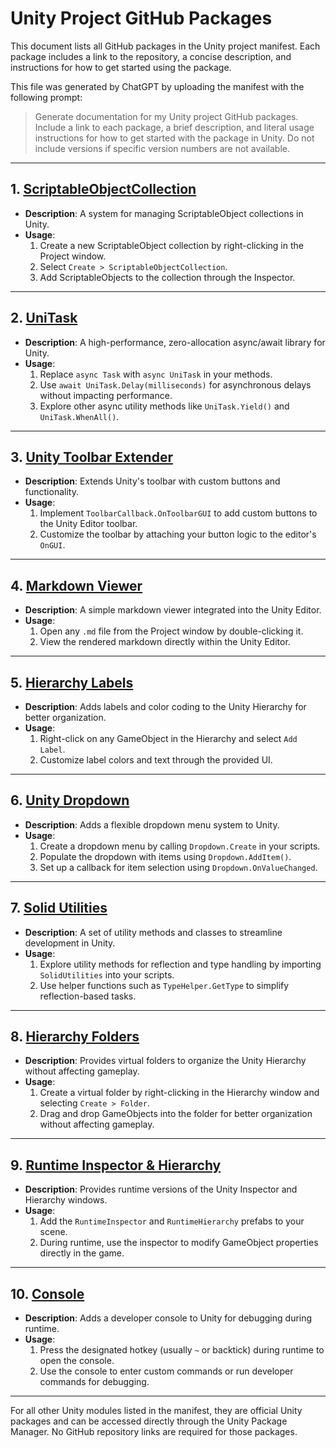 # Unity Project GitHub Packages

This document lists all GitHub packages in the Unity project manifest. Each package includes a link to the repository, a concise description, and instructions for how to get started using the package.

This file was generated by ChatGPT by uploading the manifest with the following prompt:

> Generate documentation for my Unity project GitHub packages. Include a link to each package, a brief description, and literal usage instructions for how to get started with the package in Unity. Do not include versions if specific version numbers are not available.

---

## 1. [ScriptableObjectCollection](https://github.com/BrunoMikoski/ScriptableObjectCollection)
- **Description**: A system for managing ScriptableObject collections in Unity.
- **Usage**: 
  1. Create a new ScriptableObject collection by right-clicking in the Project window.
  2. Select `Create > ScriptableObjectCollection`.
  3. Add ScriptableObjects to the collection through the Inspector.

---

## 2. [UniTask](https://github.com/Cysharp/UniTask.git)
- **Description**: A high-performance, zero-allocation async/await library for Unity.
- **Usage**: 
  1. Replace `async Task` with `async UniTask` in your methods.
  2. Use `await UniTask.Delay(milliseconds)` for asynchronous delays without impacting performance.
  3. Explore other async utility methods like `UniTask.Yield()` and `UniTask.WhenAll()`.

---

## 3. [Unity Toolbar Extender](https://github.com/marijnz/unity-toolbar-extender.git)
- **Description**: Extends Unity's toolbar with custom buttons and functionality.
- **Usage**: 
  1. Implement `ToolbarCallback.OnToolbarGUI` to add custom buttons to the Unity Editor toolbar.
  2. Customize the toolbar by attaching your button logic to the editor's `OnGUI`.

---

## 4. [Markdown Viewer](https://github.com/gwaredd/UnityMarkdownViewer.git)
- **Description**: A simple markdown viewer integrated into the Unity Editor.
- **Usage**: 
  1. Open any `.md` file from the Project window by double-clicking it.
  2. View the rendered markdown directly within the Unity Editor.

---

## 5. [Hierarchy Labels](https://github.com/shniqq/hierarchy-labels.git)
- **Description**: Adds labels and color coding to the Unity Hierarchy for better organization.
- **Usage**: 
  1. Right-click on any GameObject in the Hierarchy and select `Add Label`.
  2. Customize label colors and text through the provided UI.

---

## 6. [Unity Dropdown](https://github.com/SolidAlloy/UnityDropdown.git)
- **Description**: Adds a flexible dropdown menu system to Unity.
- **Usage**: 
  1. Create a dropdown menu by calling `Dropdown.Create` in your scripts.
  2. Populate the dropdown with items using `Dropdown.AddItem()`.
  3. Set up a callback for item selection using `Dropdown.OnValueChanged`.

---

## 7. [Solid Utilities](https://github.com/finikigames/SolidUtilities.git)
- **Description**: A set of utility methods and classes to streamline development in Unity.
- **Usage**: 
  1. Explore utility methods for reflection and type handling by importing `SolidUtilities` into your scripts.
  2. Use helper functions such as `TypeHelper.GetType` to simplify reflection-based tasks.

---

## 8. [Hierarchy Folders](https://github.com/xsduan/unity-hierarchy-folders.git)
- **Description**: Provides virtual folders to organize the Unity Hierarchy without affecting gameplay.
- **Usage**: 
  1. Create a virtual folder by right-clicking in the Hierarchy window and selecting `Create > Folder`.
  2. Drag and drop GameObjects into the folder for better organization without affecting gameplay.

---

## 9. [Runtime Inspector & Hierarchy](https://github.com/yasirkula/UnityRuntimeInspector.git)
- **Description**: Provides runtime versions of the Unity Inspector and Hierarchy windows.
- **Usage**: 
  1. Add the `RuntimeInspector` and `RuntimeHierarchy` prefabs to your scene.
  2. During runtime, use the inspector to modify GameObject properties directly in the game.

---

## 10. [Console](https://github.com/peeweek/net.peeweek.console.git)
- **Description**: Adds a developer console to Unity for debugging during runtime.
- **Usage**: 
  1. Press the designated hotkey (usually `~` or backtick) during runtime to open the console.
  2. Use the console to enter custom commands or run developer commands for debugging.

---

For all other Unity modules listed in the manifest, they are official Unity packages and can be accessed directly through the Unity Package Manager. No GitHub repository links are required for those packages.
